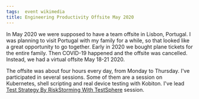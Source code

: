 ```yaml
---
tags:  event wikimedia
title: Engineering Productivity Offsite May 2020
---
```

In May 2020 we were supposed to have a team offsite in Lisbon, Portugal. I was planning to visit Portugal with my family for a while, so that looked like a great opportunity to go together. Early in 2020 we bought plane tickets for the entire family. Then COVID-19 happened and the offsite was cancelled. Instead, we had a virtual offsite May 18-21 2020.

The offsite was about four hours every day, from Monday to Thursday. I've participated in several sessions. Some of them are a session on Kubernetes, shell scripting and real device testing with Kobiton. I've lead [Test Strategy By RiskStorming With TestSphere](https://phabricator.wikimedia.org/T252704) session.